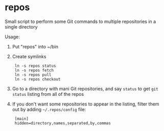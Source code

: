 repos
=====

Small script to perform some Git commands to multiple repositories in a single directory

Usage:

1. Put "repos" into ~/bin
2. Create symlinks

        ln -s repos status
        ln -s repos fetch
        ln -s repos pull
        ln -s repos checkout

3. Go to a directory with mani Git repositories, and say ```status``` to get ```git status``` listing from all of the repos
4. If you don't want some repositories to appear in the listing, filter them out by adding ```~/.repos/config``` file:

        [main]
        hidden=directory,names,separated,by,commas
